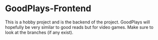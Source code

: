 # GoodPlays-Frontend
This is a hobby project and is the backend of the project. GoodPlays will hopefully be very similar to good reads but for video games. Make sure to look at the branches (if any exist).
